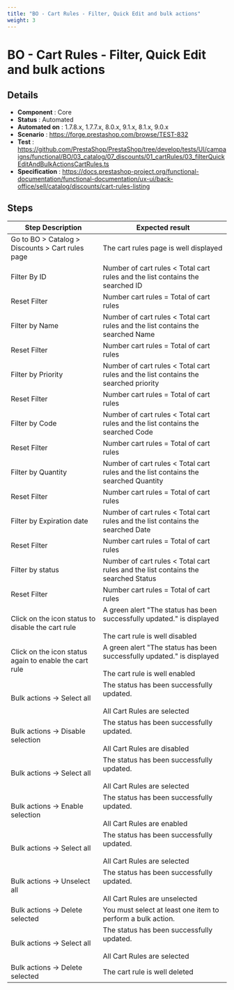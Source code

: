 ```yaml
---
title: "BO - Cart Rules - Filter, Quick Edit and bulk actions"
weight: 3
---
```


# BO - Cart Rules - Filter, Quick Edit and bulk actions
## Details
* **Component** : Core
* **Status** : Automated
* **Automated on** : 1.7.8.x, 1.7.7.x, 8.0.x, 9.1.x, 8.1.x, 9.0.x
* **Scenario** : https://forge.prestashop.com/browse/TEST-832
* **Test** : https://github.com/PrestaShop/PrestaShop/tree/develop/tests/UI/campaigns/functional/BO/03_catalog/07_discounts/01_cartRules/03_filterQuickEditAndBulkActionsCartRules.ts
* **Specification** : https://docs.prestashop-project.org/functional-documentation/functional-documentation/ux-ui/back-office/sell/catalog/discounts/cart-rules-listing

## Steps
| Step Description | Expected result |
| ----- | ----- |
| Go to BO > Catalog > Discounts > Cart rules page | The cart rules page is well displayed |
| Filter By ID | Number of cart rules < Total cart rules and the list contains the searched ID |
| Reset Filter | Number cart rules = Total of cart rules |
| Filter by Name | Number of cart rules < Total cart rules and the list contains the searched Name |
| Reset Filter | Number cart rules = Total of cart rules |
| Filter by Priority | Number of cart rules < Total cart rules and the list contains the searched priority |
| Reset Filter | Number cart rules = Total of cart rules |
| Filter by Code | Number of cart rules < Total cart rules and the list contains the searched Code |
| Reset Filter | Number cart rules = Total of cart rules |
| Filter by Quantity | Number of cart rules < Total cart rules and the list contains the searched Quantity |
| Reset Filter | Number cart rules = Total of cart rules |
| Filter by Expiration date | Number of cart rules < Total cart rules and the list contains the searched Date |
| Reset Filter | Number cart rules = Total of cart rules |
| Filter by status | Number of cart rules < Total cart rules and the list contains the searched Status |
| Reset Filter | Number cart rules = Total of cart rules |
| Click on the icon status to disable the cart rule | A green alert "The status has been successfully updated." is displayed<br><br>The cart rule is well disabled |
| Click on the icon status again to enable the cart rule | A green alert "The status has been successfully updated." is displayed<br><br>The cart rule is well enabled |
| Bulk actions -> Select all | The status has been successfully updated.<br> <br>All Cart Rules are selected |
| Bulk actions -> Disable selection | The status has been successfully updated.<br> <br>All Cart Rules are disabled |
| Bulk actions -> Select all | The status has been successfully updated.<br> <br>All Cart Rules are selected |
| Bulk actions -> Enable selection | The status has been successfully updated.<br> <br>All Cart Rules are enabled |
| Bulk actions -> Select all | The status has been successfully updated.<br> <br>All Cart Rules are selected |
| Bulk actions -> Unselect all | The status has been successfully updated.<br> <br>All Cart Rules are unselected |
| Bulk actions -> Delete selected | You must select at least one item to perform a bulk action. |
| Bulk actions -> Select all | The status has been successfully updated.<br> <br>All Cart Rules are selected |
| Bulk actions -> Delete selected | The cart rule is well deleted |
